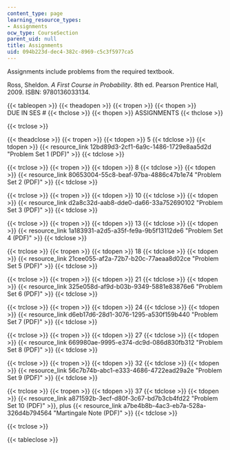 ```yaml
---
content_type: page
learning_resource_types:
- Assignments
ocw_type: CourseSection
parent_uid: null
title: Assignments
uid: 094b223d-dec4-382c-8969-c5c3f5977ca5
---
```


Assignments include problems from the required textbook.

Ross, Sheldon. _A First Course in Probability_. 8th ed. Pearson Prentice Hall, 2009. ISBN: 9780136033134.

{{< tableopen >}}
{{< theadopen >}}
{{< tropen >}}
{{< thopen >}}
DUE IN SES #
{{< thclose >}}
{{< thopen >}}
ASSIGNMENTS
{{< thclose >}}

{{< trclose >}}

{{< theadclose >}}
{{< tropen >}}
{{< tdopen >}}
5
{{< tdclose >}}
{{< tdopen >}}
{{< resource_link 12bd89d3-2cf1-6a9c-1486-1729e8aa5d2d "Problem Set 1 (PDF)" >}}
{{< tdclose >}}

{{< trclose >}}
{{< tropen >}}
{{< tdopen >}}
8
{{< tdclose >}}
{{< tdopen >}}
{{< resource_link 80653004-55c8-beaf-97ba-4886c47b1e74 "Problem Set 2 (PDF)" >}}
{{< tdclose >}}

{{< trclose >}}
{{< tropen >}}
{{< tdopen >}}
10
{{< tdclose >}}
{{< tdopen >}}
{{< resource_link d2a8c32d-aab8-dde0-da66-33a752690102 "Problem Set 3 (PDF)" >}}
{{< tdclose >}}

{{< trclose >}}
{{< tropen >}}
{{< tdopen >}}
13
{{< tdclose >}}
{{< tdopen >}}
{{< resource_link 1a183931-a2d5-a35f-fe9a-9b5f13112de6 "Problem Set 4 (PDF)" >}}
{{< tdclose >}}

{{< trclose >}}
{{< tropen >}}
{{< tdopen >}}
18
{{< tdclose >}}
{{< tdopen >}}
{{< resource_link 21cee055-af2a-72b7-b20c-77aeaa8d02ce "Problem Set 5 (PDF)" >}}
{{< tdclose >}}

{{< trclose >}}
{{< tropen >}}
{{< tdopen >}}
21
{{< tdclose >}}
{{< tdopen >}}
{{< resource_link 325e058d-af9d-b03b-9349-5881e83876e6 "Problem Set 6 (PDF)" >}}
{{< tdclose >}}

{{< trclose >}}
{{< tropen >}}
{{< tdopen >}}
24
{{< tdclose >}}
{{< tdopen >}}
{{< resource_link d6eb17d6-28d1-3076-1295-a530f159b440 "Problem Set 7 (PDF)" >}}
{{< tdclose >}}

{{< trclose >}}
{{< tropen >}}
{{< tdopen >}}
27
{{< tdclose >}}
{{< tdopen >}}
{{< resource_link 669980ae-9995-e374-dc9d-086d830fb312 "Problem Set 8 (PDF)" >}}
{{< tdclose >}}

{{< trclose >}}
{{< tropen >}}
{{< tdopen >}}
32
{{< tdclose >}}
{{< tdopen >}}
{{< resource_link 56c7b74b-abc1-e333-4686-4722ead29a2e "Problem Set 9 (PDF)" >}}
{{< tdclose >}}

{{< trclose >}}
{{< tropen >}}
{{< tdopen >}}
37
{{< tdclose >}}
{{< tdopen >}}
{{< resource_link a871592b-3ecf-d80f-3c67-bd7b3cb4fd22 "Problem Set 10 (PDF)" >}}, plus {{< resource_link a7be4b8b-4ac3-eb7a-528a-326d4b794564 "Martingale Note (PDF)" >}}
{{< tdclose >}}

{{< trclose >}}

{{< tableclose >}}